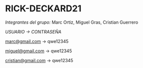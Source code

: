 # RICK-DECKARD21

*Integrantes del grupo:*
Marc Ortiz, 
Miguel Gras, 
Cristian Guerrero

*USUARIO -> CONTRASEÑA*

marc@gmail.com -> qwe12345

miguel@gmail.com -> qwe12345

cristian@gmail.com -> qwe12345
